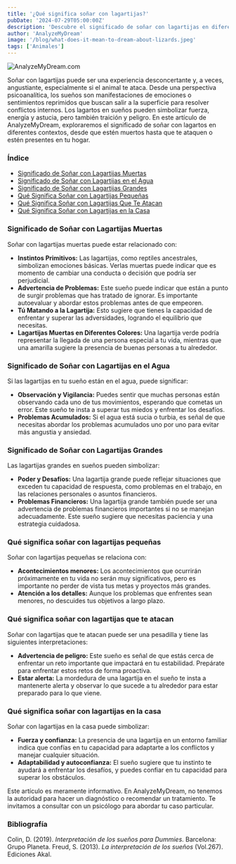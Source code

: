 ```yaml
---
title: '¿Qué significa soñar con lagartijas?'
pubDate: '2024-07-29T05:00:00Z'
description: 'Descubre el significado de soñar con lagartijas en diferentes contextos, desde lagartijas muertas hasta ataques y su presencia en tu hogar. Explora cómo interpretar estos sueños en relación con tu vida y tus emociones.'
author: 'AnalyzeMyDream'
image: '/blog/what-does-it-mean-to-dream-about-lizards.jpeg'
tags: ['Animales']
---
```


![AnalyzeMyDream.com](/blog/what-does-it-mean-to-dream-about-lizards.jpeg)

Soñar con lagartijas puede ser una experiencia desconcertante y, a veces, angustiante, especialmente si el animal te ataca. Desde una perspectiva psicoanalítica, los sueños son manifestaciones de emociones o sentimientos reprimidos que buscan salir a la superficie para resolver conflictos internos. Los lagartos en sueños pueden simbolizar fuerza, energía y astucia, pero también traición y peligro. En este artículo de AnalyzeMyDream, exploraremos el significado de soñar con lagartos en diferentes contextos, desde que estén muertos hasta que te ataquen o estén presentes en tu hogar.

### Índice

- [Significado de Soñar con Lagartijas Muertas](#significado-de-soñar-con-lagartijas-muertas)
- [Significado de Soñar con Lagartijas en el Agua](#significado-de-soñar-con-lagartijas-en-el-agua)
- [Significado de Soñar con Lagartijas Grandes](#significado-de-soñar-con-lagartijas-grandes)
- [Qué Significa Soñar con Lagartijas Pequeñas](#qué-significa-soñar-con-lagartijas-pequeñas)
- [Qué Significa Soñar con Lagartijas Que Te Atacan](#qué-significa-soñar-con-lagartijas-que-te-atacan)
- [Qué Significa Soñar con Lagartijas en la Casa](#qué-significa-soñar-con-lagartijas-en-la-casa)


### Significado de Soñar con Lagartijas Muertas

Soñar con lagartijas muertas puede estar relacionado con:

- **Instintos Primitivos:** Las lagartijas, como reptiles ancestrales, simbolizan emociones básicas. Verlas muertas puede indicar que es momento de cambiar una conducta o decisión que podría ser perjudicial.
- **Advertencia de Problemas:** Este sueño puede indicar que están a punto de surgir problemas que has tratado de ignorar. Es importante autoevaluar y abordar estos problemas antes de que empeoren.
- **Tú Matando a la Lagartija:** Esto sugiere que tienes la capacidad de enfrentar y superar las adversidades, logrando el equilibrio que necesitas.
- **Lagartijas Muertas en Diferentes Colores:** Una lagartija verde podría representar la llegada de una persona especial a tu vida, mientras que una amarilla sugiere la presencia de buenas personas a tu alrededor.

### Significado de Soñar con Lagartijas en el Agua

Si las lagartijas en tu sueño están en el agua, puede significar:

- **Observación y Vigilancia:** Puedes sentir que muchas personas están observando cada uno de tus movimientos, esperando que cometas un error. Este sueño te insta a superar tus miedos y enfrentar los desafíos.
- **Problemas Acumulados:** Si el agua está sucia o turbia, es señal de que necesitas abordar los problemas acumulados uno por uno para evitar más angustia y ansiedad.

### Significado de Soñar con Lagartijas Grandes

Las lagartijas grandes en sueños pueden simbolizar:

- **Poder y Desafíos:** Una lagartija grande puede reflejar situaciones que exceden tu capacidad de respuesta, como problemas en el trabajo, en las relaciones personales o asuntos financieros.
- **Problemas Financieros:** Una lagartija grande también puede ser una advertencia de problemas financieros importantes si no se manejan adecuadamente. Este sueño sugiere que necesitas paciencia y una estrategia cuidadosa.

### Qué significa soñar con lagartijas pequeñas

Soñar con lagartijas pequeñas se relaciona con:

- **Acontecimientos menores:** Los acontecimientos que ocurrirán próximamente en tu vida no serán muy significativos, pero es importante no perder de vista tus metas y proyectos más grandes.
- **Atención a los detalles:** Aunque los problemas que enfrentes sean menores, no descuides tus objetivos a largo plazo.

### Qué significa soñar con lagartijas que te atacan

Soñar con lagartijas que te atacan puede ser una pesadilla y tiene las siguientes interpretaciones:

- **Advertencia de peligro:** Este sueño es señal de que estás cerca de enfrentar un reto importante que impactará en tu estabilidad. Prepárate para enfrentar estos retos de forma proactiva.
- **Estar alerta:** La mordedura de una lagartija en el sueño te insta a mantenerte alerta y observar lo que sucede a tu alrededor para estar preparado para lo que viene.

### Qué significa soñar con lagartijas en la casa

Soñar con lagartijas en la casa puede simbolizar:

- **Fuerza y ​​confianza:** La presencia de una lagartija en un entorno familiar indica que confías en tu capacidad para adaptarte a los conflictos y manejar cualquier situación.
- **Adaptabilidad y autoconfianza:** El sueño sugiere que tu instinto te ayudará a enfrentar los desafíos, y puedes confiar en tu capacidad para superar los obstáculos.

Este artículo es meramente informativo. En AnalyzeMyDream, no tenemos la autoridad para hacer un diagnóstico o recomendar un tratamiento. Te invitamos a consultar con un psicólogo para abordar tu caso particular.

### Bibliografía

Colin, D. (2019). *Interpretación de los sueños para Dummies*. Barcelona: Grupo Planeta. 
Freud, S. (2013). *La interpretación de los sueños* (Vol.267). Ediciones Akal.